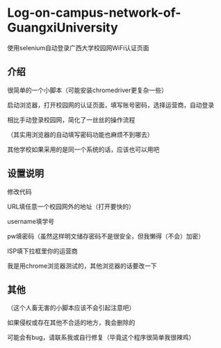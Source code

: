 # Log-on-campus-network-of-GuangxiUniversity
使用selenium自动登录广西大学校园网WiFi认证页面
## 介绍
很简单的一个小脚本（可能安装chromedriver更复杂一些）

启动浏览器，打开校园网的认证页面，填写账号密码，选择运营商，自动登录

相比手动登录校园网，简化了一丝丝的操作流程

（其实用浏览器的自动填写密码功能也麻烦不到哪去）

其他学校如果采用的是同一个系统的话，应该也可以用吧

## 设置说明
修改代码

URL填任意一个校园网外的地址（打开要快的）

username填学号

pw填密码（虽然这样明文储存密码不是很安全，但我懒得（不会）加密）

ISP填下拉框里你的运营商

我是用chrome浏览器测试的，其他浏览器的话要改一下

## 其他
（这个人畜无害的小脚本应该不会引起注意吧）

如果侵权或存在其他不合适的地方，我会删除的

可能会有bug，请联系我或自行修复（毕竟这个程序很简单我很辣鸡）

